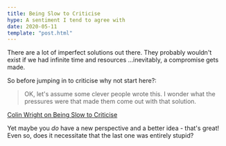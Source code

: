 ```yaml
---
title: Being Slow to Criticise
hype: A sentiment I tend to agree with
date: 2020-05-11
template: "post.html"
---
```


There are a lot of imperfect solutions out there. They probably wouldn't exist if we had infinite time and resources ...inevitably, a compromise gets made.

So before jumping in to criticise why not start here?:

> OK, let's assume some clever people wrote this. I wonder what the pressures were that made them come out with that solution.

[Colin Wright on Being Slow to Criticise](https://www.solipsys.co.uk/new/BeingSlowToCriticise.html)

Yet maybe you *do* have a new perspective and a better idea - that's great! Even so, does it necessitate that the last one was entirely stupid?
